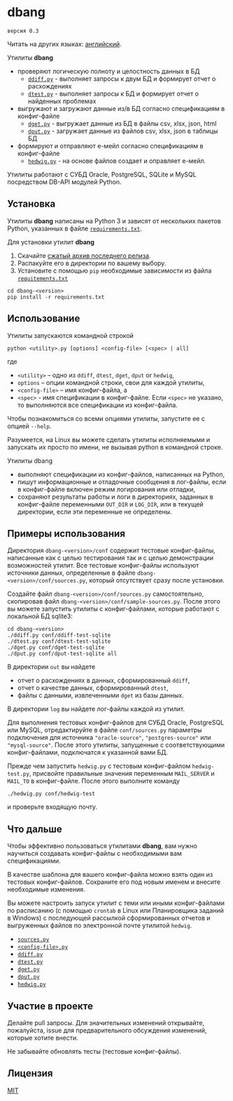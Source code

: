 # dbang

	версия 0.3

Читать на других языках: [английский](README.md).

Утилиты **dbang**
*  проверяют логическую полноту и целостность данных в БД
	* [`ddiff.py`](doc/ddiff.ru.md) - выполняет запросы к двум БД и формирует отчет о расхождениях
	* [`dtest.py`](doc/dtest.ru.md) - выполняет запросы к БД и формирует отчет о найденных проблемах
* выгружают и загружают данные из/в БД согласно спецификациям в конфиг-файле
	* [`dget.py`](doc/dget.ru.md) - выгружает данные из БД в файлы csv, xlsx, json, html
	* [`dput.py`](doc/dput.ru.md) - загружает данные из файлов csv, xlsx, json в таблицы БД
* формируют и отправляют е-мейл согласно спецификациям в конфиг-файле
	* [`hedwig.py`](doc/hedwig.ru.md) - на основе файлов создает и оправляет е-мейл.

Утилиты работают с СУБД Oracle, PostgreSQL, SQLite и MySQL посредством DB-API модулей Python.

## Установка

Утилиты **dbang** написаны на Python 3 и зависят от нескольких пакетов Python, указанных в файле [`requirements.txt`](requirements.txt).

Для установки утилит **dbang**
1. Скачайте [сжатый архив последнего релиза](https://github.com/andorei/dbang/releases/latest).
2. Распакуйте его в директории по вашему выбору.
3. Установите с помощью `pip` необходимые зависимости из файла [`requitements.txt`](requirements.txt)
```
cd dbang-<version>
pip install -r requirements.txt
```

## Использование

Утилиты запускаются командной строкой

```
python <utility>.py [options] <config-file> [<spec> | all]
```

где 
* `<utility>` – одно из `ddiff`, `dtest`, `dget`, `dput` or `hedwig`,
* `options` – опции командной строки, свои для каждой утилиты,
* `<config-file>` – имя конфиг-файла, а
* `<spec>` - имя спецификации в конфиг-файле. Если `<spec>` не указано, то выполняются все спецификации из конфиг-файла.

Чтобы познакомиться со всеми опциями утилиты, запустите ее с опцией `--help`.

Разумеется, на Linux вы можете сделать утилиты исполняемыми и запускать их просто по имени, не вызывая python в командной строке.

Утилиты dbang
* выполняют спецификации из конфиг-файлов, написанных на Python,
* пишут информационные и отладочные сообщения в лог-файлы, если в конфиг-файле включен режим логирования или отладки,
* сохраняют результаты работы и логи в директориях, заданных в конфиг-файле переменными `OUT_DIR` и `LOG_DIR`, или в текущей директории, если эти переменные не определены.

## Примеры использования

Директория `dbang-<version>/conf` содержит тестовые конфиг-файлы, написанные как с целью тестирования так и с целью демонстрации возможностей утилит. Все тестовые конфиг-файлы используют источники данных, определенные в файле `dbang-<version>/conf/sources.py`, который отсутствует сразу после установки.

Создайте файл `dbang-<version>/conf/sources.py` самостоятельно, скопировав файл `dbang-<version>/conf/sample-sources.py`. После этого вы можете запустить утилиты с конфиг-файлами, которые работают с локальной БД sqlite3:

```
cd dbang-<version>
./ddiff.py conf/ddiff-test-sqlite
./dtest.py conf/dtest-test-sqlite
./dget.py conf/dget-test-sqlite
./dput.py conf/dput-test-sqlite all
```

В директории `out` вы найдете
* отчет о расхождениях в данных, сформированный `ddiff`,
* отчет о качестве данных, сформированный `dtest`,
* файлы с данными, извлеченными `dget` из базы данных.

В директории `log` вы найдете лог-файлы каждой из утилит.

Для выполнения тестовых конфиг-файлов для СУБД Oracle, PostgreSQL или MySQL, отредактируйте в файле `conf/sources.py` параметры подключения для источника `"oracle-source"`, `"postgres-source"` или `"mysql-source"`.  После этого утилиты, запущенные с соответствующими конфиг-файлами, подключатся к указанной вами БД.

Прежде чем запустить `hedwig.py` с тестовым конфиг-файлом `hedwig-test.py`, присвойте правильные значения переменным `MAIL_SERVER` и `MAIL_TO` в конфиг-файле. После этого выполните команду

```
./hedwig.py conf/hedwig-test
```

и проверьте входящую почту.

## Что дальше

Чтобы эффективно пользоваться утилитами **dbang**, вам нужно научиться создавать конфиг-файлы с необходимыми вам спецификациями.

В качестве шаблона для вашего конфиг-файла можно взять один из тестовых конфиг-файлов. Сохраните его под новым именем и внесите необходимые изменения.

Вы можете настроить запуск утилит с теми или иными конфиг-файлами по расписанию (с помощью `crontab` в Linux или Планировщика заданий в Windows) с последующей рассылкой сформированных отчетов и выгруженных файлов по электронной почте утилитой `hedwig`.

* [`sources.py`](doc/sources.ru.md)
* [`<config-file>.py`](doc/conf.ru.md)
* [`ddiff.py`](doc/ddiff.ru.md)
* [`dtest.py`](doc/dtest.ru.md)
* [`dget.py`](doc/dget.ru.md)
* [`dput.py`](doc/dput.ru.md)
* [`hedwig.py`](doc/hedwig.ru.md)

## Участие в проекте

Делайте pull запросы. Для значительных изменений открывайте, пожалуйста, issue для предварительного обсуждения изменений, которые хотите внести.

Не забывайте обновлять тесты (тестовые конфиг-файлы).

## Лицензия

[MIT](LICENSE)
